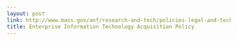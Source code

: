 ```yaml
---
layout: post
link: http://www.mass.gov/anf/research-and-tech/policies-legal-and-technical-guidance/it-policies-standards-and-procedures/ent-pols-and-stnds/enterprise-information-technology-acquisition.html
title: Enterprise Information Technology Acquisition Policy
---
```

